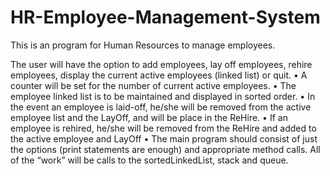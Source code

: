# HR-Employee-Management-System

This is an program for Human Resources to manage employees.

The user will have the option to add employees, lay off employees, rehire employees,
display the current active employees (linked list) or quit.
• A counter will be set for the number of current active employees.
• The employee linked list is to be maintained and displayed in sorted order.
• In the event an employee is laid-off, he/she will be removed from the active employee list
and the LayOff, and will be place in the ReHire.
• If an employee is rehired, he/she will be removed from the ReHire and added to the
active employee and LayOff
• The main program should consist of just the options (print statements are enough) and
appropriate method calls. All of the “work” will be calls to the sortedLinkedList, stack
and queue.
